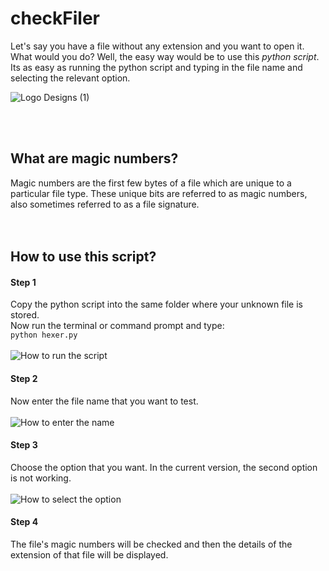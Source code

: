 # checkFiler
Let's say you have a file without any extension and you want to open it. What would you do? 
Well, the easy way would be to use this _python script_. Its as easy as running the python script and typing in the file name and selecting the relevant option.
<br /> 

![Logo Designs (1)](https://user-images.githubusercontent.com/27415791/155706932-61db2aaf-d7f5-4f16-a134-21d4d8cb6953.jpg)

<br /> <br />
## What are magic numbers?
Magic numbers are the first few bytes of a file which are unique to a particular file type. These unique bits are referred to as magic numbers,  also sometimes referred to as a  file signature.
<br /> <br /> <br />
## How to use this script?

#### Step 1
Copy the python script into the same folder where your unknown file is stored. <br />
Now run the terminal or command prompt and type: <br />
```python hexer.py``` <br /> <br />
![How to run the script](https://github.com/var-greyShader/checkFiler/blob/master/readmeImages/image1.png)

#### Step 2
Now enter the file name that you want to test. <br /><br />
![How to enter the name](https://github.com/var-greyShader/checkFiler/blob/master/readmeImages/image2.png)


#### Step 3
Choose the option that you want. In the current version, the second option is not working. <br /><br />
![How to select the option](https://github.com/var-greyShader/checkFiler/blob/master/readmeImages/image3.png)

#### Step 4
The file's magic numbers will be checked and then the details of the extension of that file will be displayed.


